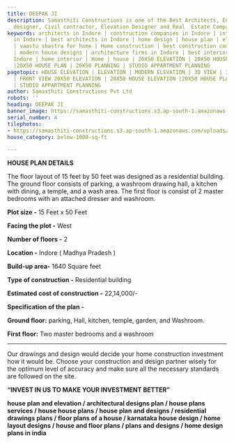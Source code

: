 ```yaml
---
title: DEEPAK JI
description: Samasthiti Constructions is one of the Best Architects, Engineer, Interior
  designer, Civil contractor, Elevation Designer and Real  Estate Companies in Indore.
keywords: architects in Indore | construction companies in Indore | interior designer
  in Indore | best architects in Indore | home design | house plan | elevation design
  | vaastu shastra for home | Home construction | best construction companies in Indore
  | modern house designs | architecture firms in Indore | best interior designer in
  Indore | home interior | Home | house | 20X50 ELEVATION | 20X50 HOUSE ELEVATION
  |20X50 HOUSE PLAN | 20X50 PLANNING | STUDIO APPARTMENT PLANNING
pagetopic: HOUSE ELEVATION | ELEVATION | MODERN ELEVATION | 3D VIEW | 3D ELEVATION
  | FRONT VIEW 20X50 ELEVATION | 20X50 HOUSE ELEVATION |20X50 HOUSE PLAN | 20X50 PLANNING
  | STUDIO APPARTMENT PLANNING
author: Samasthiti Constructions Pvt Ltd
robots: ''
heading: DEEPAK JI
banner_image: https://samasthiti-constructions.s3.ap-south-1.amazonaws.com/uploads/DEEPAK-JI-_2_-Model.webp
serial_number: 4
tilephotos:
- https://samasthiti-constructions.s3.ap-south-1.amazonaws.com/uploads/DEEPAK-JI-_2_-Model.webp
house_category: below-1000-sq-ft

---
```

**HOUSE PLAN DETAILS**

The floor layout of 15 feet by 50 feet was designed as a residential building. The ground floor consists of parking, a washroom drawing hall, a kitchen with dining, a temple, and a wash area. The first floor is consist of 2 master bedrooms with an attached dresser and washroom.

**Plot size -** 15 Feet x 50 Feet

**Facing the plot -** West

**Number of floors -** 2

**Location -** Indore ( Madhya Pradesh )

**Build-up area-** 1640 Square feet

**Type of construction -** Residential building

**Estimated cost of construction -** 22,14,000/-

**Specification of the plan -**

**Ground floor:** parking, Hall, kitchen, temple, garden, and Washroom.

**First floor:** Two master bedrooms and a washroom

***

Our drawings and design would decide your home construction investment how it would be. Choose your construction and design partner wisely for the optimum level of accuracy and make sure all the necessary standards are followed on the site.

**“INVEST IN US TO MAKE YOUR INVESTMENT BETTER”**

**house plan and elevation / architectural designs plan / house plans services / house house plans / house plan and designs / residential drawings plans / floor plans of a house / karnataka house design / home layout designs / house and floor plans / plans and designs / home design plans in india**